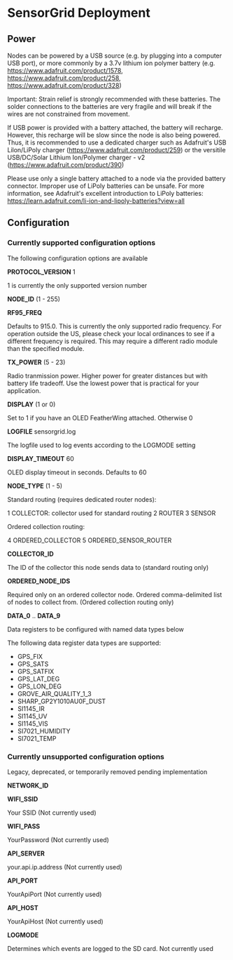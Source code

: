 # SensorGrid Deployment

## Power

Nodes can be powered by a USB source (e.g. by plugging into a computer USB port), or more commonly by a 3.7v lithium ion polymer battery (e.g. https://www.adafruit.com/product/1578, https://www.adafruit.com/product/258, https://www.adafruit.com/product/328)

Important: Strain relief is strongly recommended with these batteries. The solder connections to the batteries are very fragile and will break if the wires are not constrained from movement.

If USB power is provided with a battery attached, the battery will recharge. However, this recharge will be slow since the node is also being powered. Thus, it is recommended to use a dedicated charger such as Adafruit's USB Lilon/LiPoly charger (https://www.adafruit.com/product/259) or the versitile USB/DC/Solar Lithium Ion/Polymer charger - v2 (https://www.adafruit.com/product/390)

Please use only a single battery attached to a node via the provided battery connector. Improper use of LiPoly batteries can be unsafe. For more information, see Adafruit's excellent introduction to LiPoly batteries:
https://learn.adafruit.com/li-ion-and-lipoly-batteries?view=all

## Configuration

### Currently supported configuration options

The following configuration options are available

**PROTOCOL_VERSION** 1

1 is currently the only supported version number

**NODE_ID** (1 - 255)

**RF95_FREQ**

Defaults to 915.0. This is currently the only supported radio frequency. For operation outside the US, please check your local ordinances to see if a different frequency is required. This may require a different radio module than the specified module.

**TX_POWER** (5 - 23)

Radio tranmission power. Higher power for greater distances but with battery life tradeoff. Use the lowest power that is practical for your application.

**DISPLAY** (1 or 0)

Set to 1 if you have an OLED FeatherWing attached. Otherwise 0

**LOGFILE** sensorgrid.log

The logfile used to log events according to the LOGMODE setting

**DISPLAY_TIMEOUT** 60

OLED display timeout in seconds. Defaults to 60

**NODE_TYPE** (1 - 5)

Standard routing (requires dedicated router nodes):

  1 COLLECTOR: collector used for standard routing
  2 ROUTER
  3 SENSOR

Ordered collection routing:

  4 ORDERED_COLLECTOR
  5 ORDERED_SENSOR_ROUTER

**COLLECTOR_ID**

The ID of the collector this node sends data to (standard routing only)

**ORDERED_NODE_IDS**

Required only on an ordered collector node. Ordered comma-delimited list of nodes to collect from. (Ordered collection routing only)

**DATA_0** .. **DATA_9**

Data registers to be configured with named data types below

The following data register data types are supported:

 - GPS_FIX
 - GPS_SATS
 - GPS_SATFIX
 - GPS_LAT_DEG
 - GPS_LON_DEG
 - GROVE_AIR_QUALITY_1_3
 - SHARP_GP2Y1010AU0F_DUST
 - SI1145_IR
 - SI1145_UV
 - SI1145_VIS
 - SI7021_HUMIDITY
 - SI7021_TEMP


### Currently unsupported configuration options

Legacy, deprecated, or temporarily removed pending implementation

**NETWORK_ID**

**WIFI_SSID**

Your SSID (Not currently used)

**WIFI_PASS**

YourPassword (Not currently used)

**API_SERVER**

your.api.ip.address (Not currently used)

**API_PORT**

YourApiPort (Not currently used)

**API_HOST**

YourApiHost (Not currently used)

**LOGMODE**

Determines which events are logged to the SD card. Not currently used


